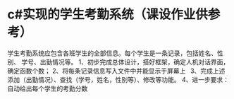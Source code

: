 # c#实现的学生考勤系统（课设作业供参考）
学生考勤系统应包含各班学生的全部信息。每个学生是一条记录，包括姓名、性别、 学号、出勤情况等。
1、初步完成总体设计，搭好框架，确定人机对话界面，确定函数个数；
2、将每条记录信息写入文件中并能显示于屏幕上  
3、完成上述添加（出勤情况）、查找（学号，姓名，性别等）、修改等功能。
4、进一步要求：自动给出每个学生的考勤分数 

